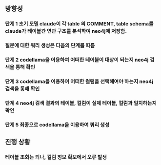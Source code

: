 ## 방향성
### 단계 1 초기 모델 claude이 각 table 의 COMMENT, table schema를 claude가 테이블간 연관 구조를 분석하여 neo4j에 저장함.
### 질문에 대한 쿼리 생성은 다음의 단계를 따름
### 단계 2 codellama을 이용하여 어떠한 테이블이 대상이 되는지 neo4j 검색을 통해 확인
### 단계 3 codellama을 이용하여 어떠한 컬럼을 선택해여야 하는지 neo4j 검색을 통해 확인
### 단계 4 neo4j 검색 결과의 테이블, 컬럼이 실제 테이블, 컬럼과 일치하는지 확인
### 단계 5 최종으로 codellama을 이용하여 쿼리 생성

## 진행 상황
### 테이블 조회는 되나, 컬럼 정보 확보에서 오류 발생

